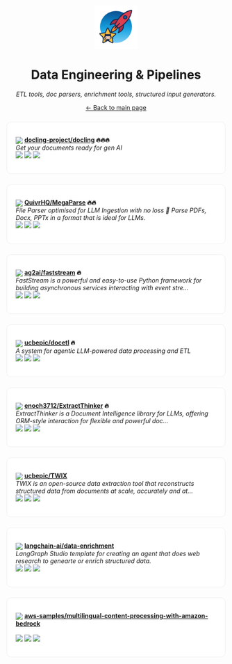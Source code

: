 <p align="center"><img src="../assets/awesome-logo.png" width="100" alt="Awesome Repos"/></p>
<h1 align="center">Data Engineering & Pipelines</h1>
<p align="center"><i>ETL tools, doc parsers, enrichment tools, structured input generators.</i></p>

<p align="center"><a href="../README.md">← Back to main page</a></p>

<div align="left" style="border:1px solid #eee; border-radius:10px; padding:18px 20px; margin:24px 0; background:#fff;">

<img src="https://avatars.githubusercontent.com/u/188446108?v=4" width="32" style="vertical-align:middle;"/> <strong><a href="https://github.com/docling-project/docling">docling-project/docling</a> 🔥🔥🔥</strong><br/>
<em>Get your documents ready for gen AI</em><br/>
<span>
<a href="https://github.com/docling-project/docling/stargazers"><img src="https://img.shields.io/github/stars/docling-project/docling?style=flat-square&labelColor=343b41"></a>
<a href="https://github.com/docling-project/docling/network/members"><img src="https://img.shields.io/github/forks/docling-project/docling?style=flat-square&labelColor=343b41"></a>
<a href="https://github.com/docling-project/docling/commits"><img src="https://img.shields.io/github/last-commit/docling-project/docling?style=flat-square&labelColor=343b41"></a>
</span>
</div>

<div align="left" style="border:1px solid #eee; border-radius:10px; padding:18px 20px; margin:24px 0; background:#fff;">

<img src="https://avatars.githubusercontent.com/u/159330290?v=4" width="32" style="vertical-align:middle;"/> <strong><a href="https://github.com/QuivrHQ/MegaParse">QuivrHQ/MegaParse</a> 🔥🔥</strong><br/>
<em>File Parser optimised for LLM Ingestion with no loss 🧠 Parse PDFs, Docx, PPTx in a format that is ideal for LLMs. </em><br/>
<span>
<a href="https://github.com/QuivrHQ/MegaParse/stargazers"><img src="https://img.shields.io/github/stars/QuivrHQ/MegaParse?style=flat-square&labelColor=343b41"></a>
<a href="https://github.com/QuivrHQ/MegaParse/network/members"><img src="https://img.shields.io/github/forks/QuivrHQ/MegaParse?style=flat-square&labelColor=343b41"></a>
<a href="https://github.com/QuivrHQ/MegaParse/commits"><img src="https://img.shields.io/github/last-commit/QuivrHQ/MegaParse?style=flat-square&labelColor=343b41"></a>
</span>
</div>

<div align="left" style="border:1px solid #eee; border-radius:10px; padding:18px 20px; margin:24px 0; background:#fff;">

<img src="https://avatars.githubusercontent.com/u/188122941?v=4" width="32" style="vertical-align:middle;"/> <strong><a href="https://github.com/ag2ai/faststream">ag2ai/faststream</a> 🔥</strong><br/>
<em>FastStream is a powerful and easy-to-use Python framework for building asynchronous services interacting with event stre...</em><br/>
<span>
<a href="https://github.com/ag2ai/faststream/stargazers"><img src="https://img.shields.io/github/stars/ag2ai/faststream?style=flat-square&labelColor=343b41"></a>
<a href="https://github.com/ag2ai/faststream/network/members"><img src="https://img.shields.io/github/forks/ag2ai/faststream?style=flat-square&labelColor=343b41"></a>
<a href="https://github.com/ag2ai/faststream/commits"><img src="https://img.shields.io/github/last-commit/ag2ai/faststream?style=flat-square&labelColor=343b41"></a>
</span>
</div>

<div align="left" style="border:1px solid #eee; border-radius:10px; padding:18px 20px; margin:24px 0; background:#fff;">

<img src="https://avatars.githubusercontent.com/u/88680502?v=4" width="32" style="vertical-align:middle;"/> <strong><a href="https://github.com/ucbepic/docetl">ucbepic/docetl</a> 🔥</strong><br/>
<em>A system for agentic LLM-powered data processing and ETL</em><br/>
<span>
<a href="https://github.com/ucbepic/docetl/stargazers"><img src="https://img.shields.io/github/stars/ucbepic/docetl?style=flat-square&labelColor=343b41"></a>
<a href="https://github.com/ucbepic/docetl/network/members"><img src="https://img.shields.io/github/forks/ucbepic/docetl?style=flat-square&labelColor=343b41"></a>
<a href="https://github.com/ucbepic/docetl/commits"><img src="https://img.shields.io/github/last-commit/ucbepic/docetl?style=flat-square&labelColor=343b41"></a>
</span>
</div>

<div align="left" style="border:1px solid #eee; border-radius:10px; padding:18px 20px; margin:24px 0; background:#fff;">

<img src="https://avatars.githubusercontent.com/u/9283394?v=4" width="32" style="vertical-align:middle;"/> <strong><a href="https://github.com/enoch3712/ExtractThinker">enoch3712/ExtractThinker</a> 🔥</strong><br/>
<em>ExtractThinker is a Document Intelligence library for LLMs, offering ORM-style interaction for flexible and powerful doc...</em><br/>
<span>
<a href="https://github.com/enoch3712/ExtractThinker/stargazers"><img src="https://img.shields.io/github/stars/enoch3712/ExtractThinker?style=flat-square&labelColor=343b41"></a>
<a href="https://github.com/enoch3712/ExtractThinker/network/members"><img src="https://img.shields.io/github/forks/enoch3712/ExtractThinker?style=flat-square&labelColor=343b41"></a>
<a href="https://github.com/enoch3712/ExtractThinker/commits"><img src="https://img.shields.io/github/last-commit/enoch3712/ExtractThinker?style=flat-square&labelColor=343b41"></a>
</span>
</div>

<div align="left" style="border:1px solid #eee; border-radius:10px; padding:18px 20px; margin:24px 0; background:#fff;">

<img src="https://avatars.githubusercontent.com/u/88680502?v=4" width="32" style="vertical-align:middle;"/> <strong><a href="https://github.com/ucbepic/TWIX">ucbepic/TWIX</a> </strong><br/>
<em>TWIX is an open-source data extraction tool that reconstructs structured data from documents at scale, accurately and at...</em><br/>
<span>
<a href="https://github.com/ucbepic/TWIX/stargazers"><img src="https://img.shields.io/github/stars/ucbepic/TWIX?style=flat-square&labelColor=343b41"></a>
<a href="https://github.com/ucbepic/TWIX/network/members"><img src="https://img.shields.io/github/forks/ucbepic/TWIX?style=flat-square&labelColor=343b41"></a>
<a href="https://github.com/ucbepic/TWIX/commits"><img src="https://img.shields.io/github/last-commit/ucbepic/TWIX?style=flat-square&labelColor=343b41"></a>
</span>
</div>

<div align="left" style="border:1px solid #eee; border-radius:10px; padding:18px 20px; margin:24px 0; background:#fff;">

<img src="https://avatars.githubusercontent.com/u/126733545?v=4" width="32" style="vertical-align:middle;"/> <strong><a href="https://github.com/langchain-ai/data-enrichment">langchain-ai/data-enrichment</a> </strong><br/>
<em>LangGraph Studio template for creating an agent that does web research to genearte or enrich structured data.</em><br/>
<span>
<a href="https://github.com/langchain-ai/data-enrichment/stargazers"><img src="https://img.shields.io/github/stars/langchain-ai/data-enrichment?style=flat-square&labelColor=343b41"></a>
<a href="https://github.com/langchain-ai/data-enrichment/network/members"><img src="https://img.shields.io/github/forks/langchain-ai/data-enrichment?style=flat-square&labelColor=343b41"></a>
<a href="https://github.com/langchain-ai/data-enrichment/commits"><img src="https://img.shields.io/github/last-commit/langchain-ai/data-enrichment?style=flat-square&labelColor=343b41"></a>
</span>
</div>

<div align="left" style="border:1px solid #eee; border-radius:10px; padding:18px 20px; margin:24px 0; background:#fff;">

<img src="https://avatars.githubusercontent.com/u/8931462?v=4" width="32" style="vertical-align:middle;"/> <strong><a href="https://github.com/aws-samples/multilingual-content-processing-with-amazon-bedrock">aws-samples/multilingual-content-processing-with-amazon-bedrock</a> </strong><br/>
<em></em><br/>
<span>
<a href="https://github.com/aws-samples/multilingual-content-processing-with-amazon-bedrock/stargazers"><img src="https://img.shields.io/github/stars/aws-samples/multilingual-content-processing-with-amazon-bedrock?style=flat-square&labelColor=343b41"></a>
<a href="https://github.com/aws-samples/multilingual-content-processing-with-amazon-bedrock/network/members"><img src="https://img.shields.io/github/forks/aws-samples/multilingual-content-processing-with-amazon-bedrock?style=flat-square&labelColor=343b41"></a>
<a href="https://github.com/aws-samples/multilingual-content-processing-with-amazon-bedrock/commits"><img src="https://img.shields.io/github/last-commit/aws-samples/multilingual-content-processing-with-amazon-bedrock?style=flat-square&labelColor=343b41"></a>
</span>
</div>

